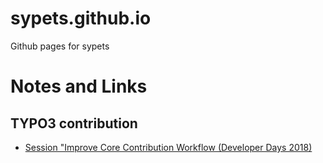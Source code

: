# sypets.github.io
Github pages for sypets

# Notes and Links

## TYPO3 contribution

* [Session "Improve Core Contribution Workflow (Developer Days 2018)](https://sypets.github.io/typo3/contribution/ImproveContribution-final.pdf)

